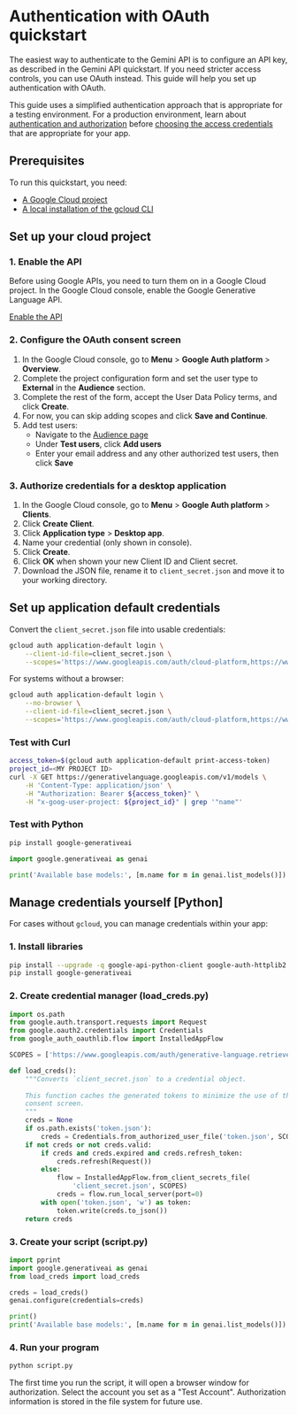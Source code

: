 # Authentication with OAuth quickstart

The easiest way to authenticate to the Gemini API is to configure an API key, as described in the Gemini API quickstart. If you need stricter access controls, you can use OAuth instead. This guide will help you set up authentication with OAuth.

This guide uses a simplified authentication approach that is appropriate for a testing environment. For a production environment, learn about [authentication and authorization](https://developers.google.com/workspace/guides/auth-overview) before [choosing the access credentials](https://developers.google.com/workspace/guides/create-credentials#choose_the_access_credential_that_is_right_for_you) that are appropriate for your app.

## Prerequisites

To run this quickstart, you need:

- [A Google Cloud project](https://developers.google.com/workspace/guides/create-project)
- [A local installation of the gcloud CLI](https://cloud.google.com/sdk/docs/install)

## Set up your cloud project

### 1. Enable the API

Before using Google APIs, you need to turn them on in a Google Cloud project. In the Google Cloud console, enable the Google Generative Language API.

[Enable the API](https://console.cloud.google.com/flows/enableapi?apiid=generativelanguage.googleapis.com)

### 2. Configure the OAuth consent screen

1. In the Google Cloud console, go to **Menu** > **Google Auth platform** > **Overview**.
2. Complete the project configuration form and set the user type to **External** in the **Audience** section.
3. Complete the rest of the form, accept the User Data Policy terms, and click **Create**.
4. For now, you can skip adding scopes and click **Save and Continue**.
5. Add test users:
   - Navigate to the [Audience page](https://console.developers.google.com/auth/audience)
   - Under **Test users**, click **Add users**
   - Enter your email address and any other authorized test users, then click **Save**

### 3. Authorize credentials for a desktop application

1. In the Google Cloud console, go to **Menu** > **Google Auth platform** > **Clients**.
2. Click **Create Client**.
3. Click **Application type** > **Desktop app**.
4. Name your credential (only shown in console).
5. Click **Create**.
6. Click **OK** when shown your new Client ID and Client secret.
7. Download the JSON file, rename it to `client_secret.json` and move it to your working directory.

## Set up application default credentials

Convert the `client_secret.json` file into usable credentials:

```bash
gcloud auth application-default login \
    --client-id-file=client_secret.json \
    --scopes='https://www.googleapis.com/auth/cloud-platform,https://www.googleapis.com/auth/generative-language.retriever'
```

For systems without a browser:
```bash
gcloud auth application-default login \
    --no-browser \
    --client-id-file=client_secret.json \
    --scopes='https://www.googleapis.com/auth/cloud-platform,https://www.googleapis.com/auth/generative-language.retriever'
```

### Test with Curl

```bash
access_token=$(gcloud auth application-default print-access-token)
project_id=<MY PROJECT ID>
curl -X GET https://generativelanguage.googleapis.com/v1/models \
    -H 'Content-Type: application/json' \
    -H "Authorization: Bearer ${access_token}" \
    -H "x-goog-user-project: ${project_id}" | grep '"name"'
```

### Test with Python

```bash
pip install google-generativeai
```

```python
import google.generativeai as genai

print('Available base models:', [m.name for m in genai.list_models()])
```

## Manage credentials yourself [Python]

For cases without `gcloud`, you can manage credentials within your app:

### 1. Install libraries

```bash
pip install --upgrade -q google-api-python-client google-auth-httplib2 google-auth-oauthlib
pip install google-generativeai
```

### 2. Create credential manager (load_creds.py)

```python
import os.path
from google.auth.transport.requests import Request
from google.oauth2.credentials import Credentials
from google_auth_oauthlib.flow import InstalledAppFlow

SCOPES = ['https://www.googleapis.com/auth/generative-language.retriever']

def load_creds():
    """Converts `client_secret.json` to a credential object.
    
    This function caches the generated tokens to minimize the use of the
    consent screen.
    """
    creds = None
    if os.path.exists('token.json'):
        creds = Credentials.from_authorized_user_file('token.json', SCOPES)
    if not creds or not creds.valid:
        if creds and creds.expired and creds.refresh_token:
            creds.refresh(Request())
        else:
            flow = InstalledAppFlow.from_client_secrets_file(
                'client_secret.json', SCOPES)
            creds = flow.run_local_server(port=0)
        with open('token.json', 'w') as token:
            token.write(creds.to_json())
    return creds
```

### 3. Create your script (script.py)

```python
import pprint
import google.generativeai as genai
from load_creds import load_creds

creds = load_creds()
genai.configure(credentials=creds)

print()
print('Available base models:', [m.name for m in genai.list_models()])
```

### 4. Run your program

```bash
python script.py
```

The first time you run the script, it will open a browser window for authorization. Select the account you set as a "Test Account". Authorization information is stored in the file system for future use.